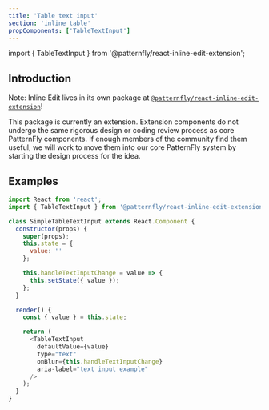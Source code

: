 ```yaml
---
title: 'Table text input'
section: 'inline table'
propComponents: ['TableTextInput']
---
```


import { TableTextInput } from '@patternfly/react-inline-edit-extension';

## Introduction
Note: Inline Edit lives in its own package at [`@patternfly/react-inline-edit-extension`](https://www.npmjs.com/package/@patternfly/react-inline-edit-extension)!

This package is currently an extension. Extension components do not undergo the same rigorous design or coding review process as core PatternFly components. If enough members of the community find them useful, we will work to move them into our core PatternFly system by starting the design process for the idea.

## Examples
```js title=Basic
import React from 'react';
import { TableTextInput } from '@patternfly/react-inline-edit-extension';

class SimpleTableTextInput extends React.Component {
  constructor(props) {
    super(props);
    this.state = {
      value: ''
    };

    this.handleTextInputChange = value => {
      this.setState({ value });
    };
  }

  render() {
    const { value } = this.state;

    return (
      <TableTextInput
        defaultValue={value}
        type="text"
        onBlur={this.handleTextInputChange}
        aria-label="text input example"
      />
    );
  }
}
```
